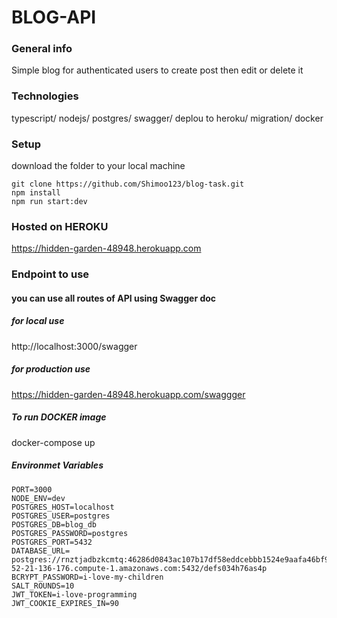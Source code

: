 # BLOG-API

### General info
Simple blog for authenticated users to create post then edit or delete it

### Technologies
typescript/ nodejs/ postgres/ swagger/ deplou to heroku/ migration/ docker

### Setup
download the folder to your local machine
```
git clone https://github.com/Shimoo123/blog-task.git
npm install
npm run start:dev
```
### Hosted on HEROKU
https://hidden-garden-48948.herokuapp.com

### Endpoint to use
#### you can use all routes of API using Swagger doc
##### for local use
http://localhost:3000/swagger

##### for production use
https://hidden-garden-48948.herokuapp.com/swaggger

##### To run DOCKER image
docker-compose up

##### Environmet Variables
```
PORT=3000
NODE_ENV=dev
POSTGRES_HOST=localhost
POSTGRES_USER=postgres
POSTGRES_DB=blog_db
POSTGRES_PASSWORD=postgres
POSTGRES_PORT=5432
DATABASE_URL=
postgres://rnztjadbzkcmtq:46286d0843ac107b17df58eddcebbb1524e9aafa46bf956680720429c6780769@ec2-52-21-136-176.compute-1.amazonaws.com:5432/defs034h76as4p
BCRYPT_PASSWORD=i-love-my-children
SALT_ROUNDS=10
JWT_TOKEN=i-love-programming
JWT_COOKIE_EXPIRES_IN=90
```
